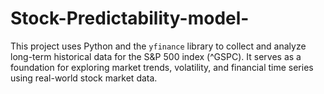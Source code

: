 # Stock-Predictability-model-
This project uses Python and the `yfinance` library to collect and analyze long-term historical data for the S&amp;P 500 index (^GSPC). It serves as a foundation for exploring market trends, volatility, and financial time series using real-world stock market data.

